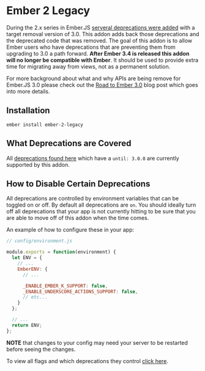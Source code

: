 # Ember 2 Legacy

During the 2.x series in Ember.JS [serveral deprecations were added](https://www.emberjs.com/deprecations/v2.x/) with a target removal version of 3.0. This addon adds back those deprecations and the
deprecated code that was removed. The goal of this addon is to allow Ember users who have deprecations that are preventing them from
upgrading to 3.0 a path forward. **After Ember 3.4 is released this addon will no longer be compatible with Ember**. It should be used to provide extra time for migrating away from views, not as a permanent solution.

For more background about what and why APIs are being remove for Ember.JS 3.0 please check out the [Road to Ember 3.0](https://emberjs.com/blog/2017/10/03/the-road-to-ember-3-0.html#toc_api-removals-in-3-0) blog
post which goes into more details.

## Installation

```
ember install ember-2-legacy
```

## What Deprecations are Covered

All [deprecations found here](https://www.emberjs.com/deprecations/v2.x/) which have a `until: 3.0.0` are currently supported by this addon.

## How to Disable Certain Deprecations

All deprecations are controlled by environment variables that can be toggled on or off. By default all deprecations are `on`. You should ideally turn off all deprecations that
your app is not currently hitting to be sure that you are able to move off of this addon when the time comes.

An example of how to configure these in your app:

```js
// config/environment.js

module.exports = function(environment) {
  let ENV = {
    // ...
    EmberENV: {
      // ...

      _ENABLE_EMBER_K_SUPPORT: false,
      _ENABLE_UNDERSCORE_ACTIONS_SUPPORT: false,
      // etc...
    }
  };

  // ...
  return ENV;
};

```
**NOTE** that changes to your config may need your server to be restarted before seeing the changes.

To view all flags and which deprecations they control [click here](https://github.com/emberjs/ember-2-legacy/blob/master/config/environment.js).
